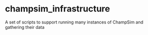 # champsim_infrastructure
A set of scripts to support running many instances of ChampSim and gathering their data
